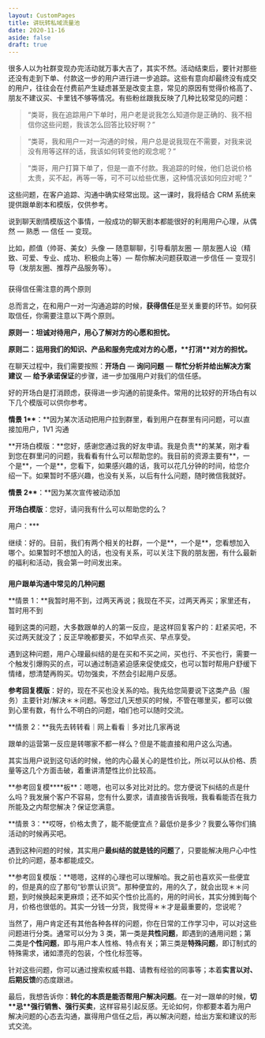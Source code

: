 ```yaml
---
layout: CustomPages
title: 讲玩转私域流量池
date: 2020-11-16
aside: false
draft: true
---
```


很多人以为社群变现办完活动就万事大吉了，其实不然。活动结束后，要针对那些还没有走到下单、付款这一步的用户进行进一步追踪。这些有意向却最终没有成交的用户，往往会在付费前产生疑虑甚至是改变主意，常见的原因有觉得价格高了、朋友不建议买、卡里钱不够等情况。有些粉丝跟我反映了几种比较常见的问题：

> “类哥，我在追踪用户下单时，用户老是说我怎么知道你是正确的、我不相信你这些问题，我该怎么回答比较好啊？”

>

> “类哥，我和用户一对一沟通的时候，用户总是说我现在不需要，对我来说没有用等这样的话，我该如何转变他的观念呢？”

>

> “类哥，用户打算下单了，但是一直不付款。我追踪的时候，他们总说价格太贵，买不起，再等一等，可不可以给些优惠，这种情况该如何应对呢？”

这些问题，在客户追踪、沟通中确实经常出现。这一课时，我将结合 CRM 系统来提供跟单剧本和模版，仅供参考。

说到聊天剧情模版这个事情，一般成功的聊天剧本都能很好的利用用户心理，从偶然 — 熟悉 — 信任 — 变现。

比如，颜值（帅哥、美女）头像 — 随意聊聊，引导看朋友圈 — 朋友圈人设（精致、可爱、专业、成功、积极向上等）— 帮你解决问题获取进一步信任 — 变现引导（发朋友圈、推荐产品服务等）。

###

获得信任需注意的两个原则

总而言之，在和用户一对一沟通追踪的时候，**获得信任**是至关重要的环节。如何获取信任，你需要注意以下两个原则。

**原则一：坦诚对待用户，用心了解对方的心愿和担忧。**

**原则二：运用我们的知识、产品和服务完成对方的心愿，\*\***打消\***\*对方的担忧。**

在聊天过程中，我们需要按照：**开场白** — **询问问题** — **帮忙分析并给出解决方案建议** — **给予承诺保证**的步骤，进一步加强用户对我们的信任感。

好的开场白是打消顾虑，获得进一步沟通的前提条件。常用的比较好的开场白有以下几个模版可以供你参考。

**情景 1\*\***：\*\*因为某次活动把用户拉到群里，看到用户在群里有问问题，可以直接加用户，1V1 沟通

**开场白模版：**您好，感谢您通过我的好友申请。我是负责\*\*的某某，刚才看到您在群里问的问题，我看看有什么可以帮助您的。我目前的资源主要有\*\*，一个是\*\*，一个是\*\*，您看下，如果感兴趣的话，我可以花几分钟的时间，给您介绍一下。如果暂时不感兴趣，也没有关系，以后有什么问题，随时微信我就好。

**情景 2\*\***：\*\*因为某次宣传被动添加

**开场白模版**：您好，请问我有什么可以帮助您的么？

用户：\*\*\*

继续：好的。目前，我们有两个相关的社群，一个是\*\*，一个是\*\*，您看想加入哪个。如果暂时不想加入的话，也没有关系，可以关注下我的朋友圈，有什么最新的福利和活动，我会第一时间发出来。

###

**用户跟单沟通中常见的几种问题**

**情景 1：**我暂时用不到，过两天再说；我现在不买，过两天再买；家里还有，暂时用不到

碰到这类的问题，大多数跟单的人的第一反应，是这样回复客户的：赶紧买吧，不买过两天就没了；反正早晚都要买，不如早点买、早点享受。

遇到这种问题，用户心理最纠结的是在买和不买之间，买也行、不买也行，需要一个触发引爆购买的点，可以通过制造紧迫感来促使成交，也可以暂时帮用户舒缓下情绪，想清楚再购买。切勿强卖，不然会引起用户反感。

**参考回复模版**：好的，现在不买也没关系的哈。我先给您简要说下这类产品（服务）主要针对/解决＊＊问题。等您过几天想买的时候，不管在哪里买，都可以做到心里有数，有什么不明白的问题，咱们也可以随时交流。

**情景 2：**我先去转转看｜网上看看｜多对比几家再说

跟单的运营第一反应是转哪家不都一样么？但是不能直接和用户这么沟通。

其实当用户说到这句话的时候，他的内心最关心的是性价比，所以可以从价格、质量等这几个方面击破，着重讲清楚性比价比较高。

**参考回复模\*\***板\*\*：嗯嗯，也可以多对比对比的。您方便说下纠结的点是什么吗？我发展个客户不容易，您有什么要求，请直接告诉我哦，我看看能否在我力所能及之内帮您解决？保证您满意。

**情景 3：**哎呀，价格太贵了，能不能便宜点？最低价是多少？我要么等你们搞活动的时候再买吧。

遇到这种问题的时候，其实用户**最纠结的就是钱的问题**了，只要能解决用户心中性价比的问题，基本都能成交。

**参考回复模版：**嗯嗯，这样的心理也可以理解哈。我之前也喜欢买一些便宜的，但是真的应了那句“钞票认识货”。那种便宜的，用的久了，就会出现＊＊问题，到时候换起来更麻烦；还不如买个性价比高的，用的时间长，其实分摊到每个月，价格也很低的。其实一分钱一分货，我觉得＊＊才是最重要的，您说呢？

当然了，用户肯定还有其他各种各样的问题，你在日常的工作学习中，可以对这些问题进行分类。通常可以分为 3 类，第一类是**共性问题**，即遇到的通用问题；第二类是**个性问题**，即与用户本人性格、特点有关；第三类是**特殊问题**，即订制式的特殊需求，诸如漂亮的包装，个性化标签等。

针对这些问题，你可以通过搜索权威书籍、请教有经验的同事等；本着**实言以对、后期反馈**的态度跟进。

最后，我想告诉你：**转化的本质是能否帮用户解决问题**。在一对一跟单的时候，**切\*\***忌\***\*强行销售、强行买卖**，这样容易引起反感。无论如何，你都要本着为用户解决问题的心态去沟通，赢得用户信任之后，再以解决问题，给出方案和建议的形式交流。
